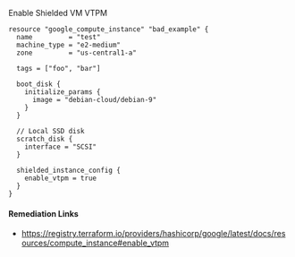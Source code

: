 
Enable Shielded VM VTPM

```hcl
resource "google_compute_instance" "bad_example" {
  name         = "test"
  machine_type = "e2-medium"
  zone         = "us-central1-a"
  
  tags = ["foo", "bar"]
  
  boot_disk {
    initialize_params {
      image = "debian-cloud/debian-9"
    }
  }
  
  // Local SSD disk
  scratch_disk {
    interface = "SCSI"
  }
  
  shielded_instance_config {
    enable_vtpm = true
  }
}
```

#### Remediation Links
 - https://registry.terraform.io/providers/hashicorp/google/latest/docs/resources/compute_instance#enable_vtpm
        